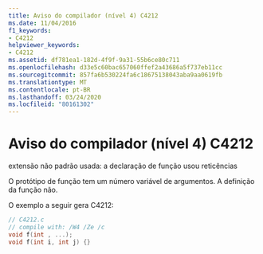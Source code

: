 ```yaml
---
title: Aviso do compilador (nível 4) C4212
ms.date: 11/04/2016
f1_keywords:
- C4212
helpviewer_keywords:
- C4212
ms.assetid: df781ea1-182d-4f9f-9a31-55b6ce80c711
ms.openlocfilehash: d33e5c60bac657060ffef2a43686a5f737eb11cc
ms.sourcegitcommit: 857fa6b530224fa6c18675138043aba9aa0619fb
ms.translationtype: MT
ms.contentlocale: pt-BR
ms.lasthandoff: 03/24/2020
ms.locfileid: "80161302"
---
```

# <a name="compiler-warning-level-4-c4212"></a>Aviso do compilador (nível 4) C4212

extensão não padrão usada: a declaração de função usou reticências

O protótipo de função tem um número variável de argumentos. A definição da função não.

O exemplo a seguir gera C4212:

```c
// C4212.c
// compile with: /W4 /Ze /c
void f(int , ...);
void f(int i, int j) {}
```
